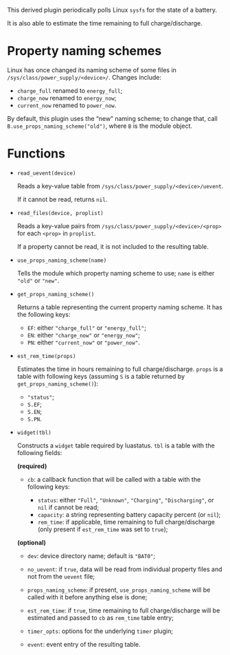 This derived plugin periodically polls Linux `sysfs` for the state of a battery.

It is also able to estimate the time remaining to full charge/discharge.

Property naming schemes
===
Linux has once changed its naming scheme of some files in
`/sys/class/power_supply/<device>/`. Changes include:
  - `charge_full` renamed to `energy_full`;
  - `charge_now` renamed to `energy_now`;
  - `current_now` renamed to `power_now`.

By default, this plugin uses the “new” naming scheme; to change that, call
`B.use_props_naming_scheme("old")`, where `B` is the module object.

Functions
===
  - `read_uevent(device)`

      Reads a key-value table from `/sys/class/power_supply/<device>/uevent`.

      If it cannot be read, returns `nil`.

  - `read_files(device, proplist)`

      Reads a key-value pairs from `/sys/class/power_supply/<device>/<prop>` for
      each `<prop>` in `proplist`.

      If a property cannot be read, it is not included to the resulting table.

  - `use_props_naming_scheme(name)`

      Tells the module which property naming scheme to use; `name` is either
      `"old"` or `"new"`.

  - `get_props_naming_scheme()`

      Returns a table representing the current property naming scheme.
      It has the following keys:

      * `EF`: either `"charge_full"` or `"energy_full"`;
      * `EN`: either `"charge_now"` or `"energy_now"`;
      * `PN`: either `"current_now"` or `"power_now"`.

  - `est_rem_time(props)`

      Estimates the time in hours remaining to full charge/discharge.
      `props` is a table with following keys (assuming `S` is a table returned
      by `get_props_naming_scheme()`):

      * `"status"`;
      * `S.EF`;
      * `S.EN`;
      * `S.PN`.

  - `widget(tbl)`

      Constructs a `widget` table required by luastatus. `tbl` is a table with
      the following fields:

      **(required)**

      * `cb`: a callback function that will be called with a table with the
      following keys:

        - `status`: either `"Full"`, `"Unknown"`, `"Charging"`, `"Discharging"`,
        or `nil` if cannot be read;
        - `capacity`: a string representing battery capacity percent (or `nil`);
        - `rem_time`: if applicable, time remaining to full charge/discharge
        (only present if `est_rem_time` was set to `true`);

      **(optional)**

      * `dev`: device directory name; default is `"BAT0"`;

      * `no_uevent`: if `true`, data will be read from individual property files
      and not from the `uevent` file;

      * `props_naming_scheme`: if present, `use_props_naming_scheme` will be
      called with it before anything else is done;

      * `est_rem_time`: if `true`, time remaining to full charge/discharge will
      be estimated and passed to `cb` as `rem_time` table entry;

      * `timer_opts`: options for the underlying `timer` plugin;

      * `event`: event entry of the resulting table.
